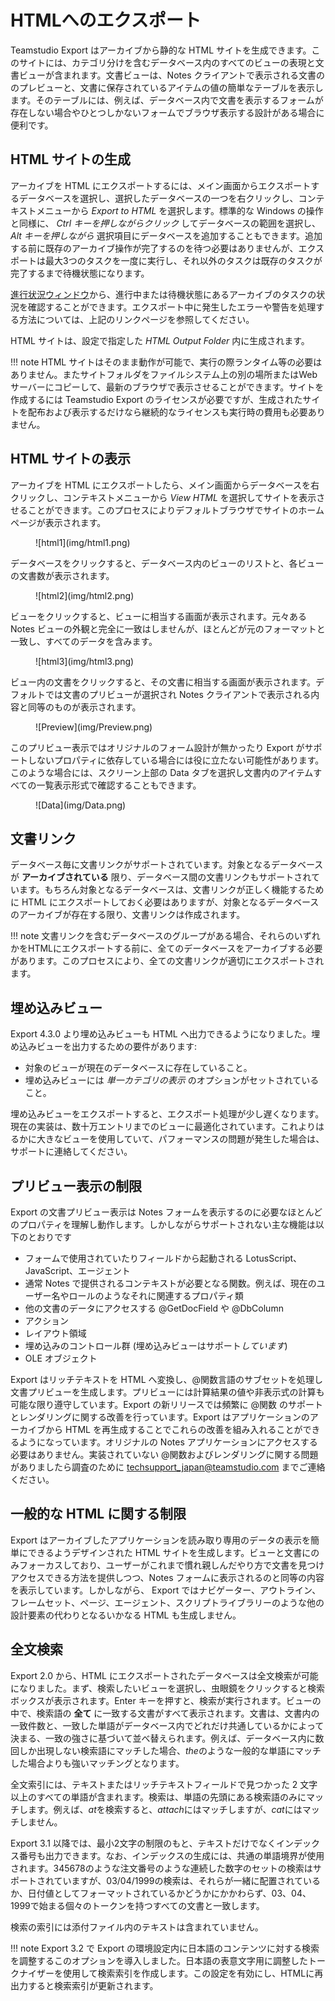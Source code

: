 # HTMLへのエクスポート

Teamstudio Export はアーカイブから静的な HTML サイトを生成できます。このサイトには、カテゴリ分けを含むデータベース内のすべてのビューの表現と文書ビューが含まれます。文書ビューは、Notes クライアントで表示される文書ののプレビューと、文書に保存されているアイテムの値の簡単なテーブルを表示します。そのテーブルには、例えば、データベース内で文書を表示するフォームが存在しない場合やひとつしかないフォームでブラウザ表示する設計がある場合に便利です。

## HTML サイトの生成
アーカイブを HTML にエクスポートするには、メイン画面からエクスポートするデータベースを選択し、選択したデータベースの一つを右クリックし、コンテキストメニューから *Export to HTML* を選択します。標準的な Windows の操作と同様に、 *Ctrl キーを押しながらクリック* してデータベースの範囲を選択し、 *Alt キーを押しながら* 選択項目にデータベースを追加することもできます。追加する前に既存のアーカイブ操作が完了するのを待つ必要はありませんが、エクスポートは最大3つのタスクを一度に実行し、それ以外のタスクは既存のタスクが完了するまで待機状態になります。

[進行状況ウィンドウ](progress.md)から、進行中または待機状態にあるアーカイブのタスクの状況を確認することができます。エクスポート中に発生したエラーや警告を処理する方法については、上記のリンクページを参照してください。

HTML サイトは、設定で指定した *HTML Output Folder* 内に生成されます。

!!! note
    HTML サイトはそのまま動作が可能で、実行の際ランタイム等の必要はありません。またサイトフォルダをファイルシステム上の別の場所またはWebサーバーにコピーして、最新のブラウザで表示させることができます。サイトを作成するには Teamstudio Export のライセンスが必要ですが、生成されたサイトを配布および表示するだけなら継続的なライセンスも実行時の費用も必要ありません。
    
## HTML サイトの表示
アーカイブを HTML にエクスポートしたら、メイン画面からデータベースを右クリックし、コンテキストメニューから *View HTML* を選択してサイトを表示させることができます。このプロセスによりデフォルトブラウザでサイトのホームページが表示されます。

<figure markdown="1">
  ![html1](img/html1.png)
</figure>

データベースをクリックすると、データベース内のビューのリストと、各ビューの文書数が表示されます。

<figure markdown="1">
   ![html2](img/html2.png)
</figure>

ビューをクリックすると、ビューに相当する画面が表示されます。元々ある Notes ビューの外観と完全に一致はしませんが、ほとんどが元のフォーマットと一致し、すべてのデータを含みます。

<figure markdown="1">
  ![html3](img/html3.png)
</figure>

ビュー内の文書をクリックすると、その文書に相当する画面が表示されます。デフォルトでは文書のプリビューが選択され Notes クライアントで表示される内容と同等のものが表示されます。

<figure markdown="1">
  ![Preview](img/Preview.png)
</figure>

このプリビュー表示ではオリジナルのフォーム設計が無かったり Export がサポートしないプロパティに依存している場合には役に立たない可能性があります。このような場合には、スクリーン上部の Data タブを選択し文書内のアイテムすべての一覧表示形式で確認することもできます。

<figure markdown="1">
  ![Data](img/Data.png)
</figure>

## 文書リンク
データベース毎に文書リンクがサポートされています。対象となるデータベースが **アーカイブされている** 限り、データベース間の文書リンクもサポートされています。もちろん対象となるデータベースは、文書リンクが正しく機能するために HTML にエクスポートしておく必要はありますが、対象となるデータベースのアーカイブが存在する限り、文書リンクは作成されます。

!!! note
    文書リンクを含むデータベースのグループがある場合、それらのいずれかをHTMLにエクスポートする前に、全てのデータベースをアーカイブする必要があります。このプロセスにより、全ての文書リンクが適切にエクスポートされます。

## 埋め込みビュー
Export 4.3.0 より埋め込みビューも HTML へ出力できるようになりました。埋め込みビューを出力するための要件があります:

* 対象のビューが現在のデータベースに存在していること。
* 埋め込みビューには *単一カテゴリの表示* のオプションがセットされていること。

埋め込みビューをエクスポートすると、エクスポート処理が少し遅くなります。現在の実装は、数十万エントリまでのビューに最適化されています。これよりはるかに大きなビューを使用していて、パフォーマンスの問題が発生した場合は、サポートに連絡してください。

## プリビュー表示の制限
Export の文書プリビュー表示は Notes フォームを表示するのに必要なほとんどのプロパティを理解し動作します。しかしながらサポートされない主な機能は以下のとおりです

* フォームで使用されていたりフィールドから起動される LotusScript、JavaScript、エージェント
* 通常 Notes で提供されるコンテキストが必要となる関数。例えば、現在のユーザー名やロールのようなそれに関連するプロパティ類
* 他の文書のデータにアクセスする @GetDocField や @DbColumn
* アクション
* レイアウト領域
* 埋め込みのコントロール群 (埋め込みビューはサポート*しています*)
* OLE オブジェクト

Export はリッチテキストを HTML へ変換し、@関数言語のサブセットを処理し文書プリビューを生成します。プリビューには計算結果の値や非表示式の計算も可能な限り遵守しています。Export の新リリースでは頻繁に @関数 のサポートとレンダリングに関する改善を行っています。Export はアプリケーションのアーカイブから HTML を再生成することでこれらの改善を組み入れることができるようになっています。オリジナルの Notes アプリケーションにアクセスする必要はありません。実装されていない @関数およびレンダリングに関する問題がありましたら調査のために [techsupport_japan@teamstudio.com](mailto:techsupport@teamstudio.com) までご連絡ください。

## 一般的な HTML に関する制限
Export はアーカイブしたアプリケーションを読み取り専用のデータの表示を簡単にできるようデザインされた HTML サイトを生成します。ビューと文書にのみフォーカスしており、ユーザーがこれまで慣れ親しんだやり方で文書を見つけアクセスできる方法を提供しつつ、Notes フォームに表示されるのと同等の内容を表示しています。しかしながら、 Export ではナビゲーター、アウトライン、フレームセット、ページ、エージェント、スクリプトライブラリーのような他の設計要素の代わりとなるいかなる HTML も生成しません。

## 全文検索
Export 2.0 から、HTML にエクスポートされたデータベースは全文検索が可能になりました。まず、検索したいビューを選択し、虫眼鏡をクリックすると検索ボックスが表示されます。Enter キーを押すと、検索が実行されます。ビューの中で、検索語の **全て** に一致する文書がすべて表示されます。文書は、文書内の一致件数と、一致した単語がデータベース内でどれだけ共通しているかによって決まる、一致の強さに基づいて並べ替えられます。例えば、データベース内に数回しか出現しない検索語にマッチした場合、*the*のような一般的な単語にマッチした場合よりも強いマッチングとなります。

全文索引には、テキストまたはリッチテキストフィールドで見つかった 2 文字以上のすべての単語が含まれます。検索は、単語の先頭にある検索語のみにマッチします。例えば、*at*を検索すると、*attach*にはマッチしますが、*cat*にはマッチしません。

Export 3.1 以降では、最小2文字の制限のもと、テキストだけでなくインデックス番号も出力できます。なお、インデックスの生成には、共通の単語境界が使用されます。345678のような注文番号のような連続した数字のセットの検索はサポートされていますが、03/04/1999の検索は、それらが一緒に配置されているか、日付値としてフォーマットされているかどうかにかかわらず、03、04、1999で始まる個々のトークンを持つすべての文書と一致します。

検索の索引には添付ファイル内のテキストは含まれていません。

!!! note
    Export 3.2 で Export の環境設定内に日本語のコンテンツに対する検索を調整するこのオプションを導入しました。日本語の表意文字用に調整したトークナイザーを使用して検索索引を作成します。この設定を有効にし、HTMLに再出力すると検索索引が更新されます。
  